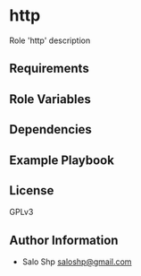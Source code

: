 http
=========

Role 'http' description

Requirements
------------

Role Variables
--------------

Dependencies
------------

Example Playbook
----------------

License
-------

GPLv3

Author Information
------------------

- Salo Shp <saloshp@gmail.com>

